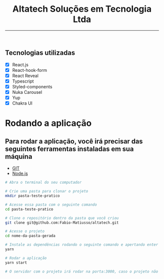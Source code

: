 <div align = "center">
    <h1>Altatech Soluções em Tecnologia Ltda</h1>
</div>


---

<br>


## Tecnologias utilizadas

- [x] React.js
- [x] React-hook-form
- [x] React Reveal
- [x] Typescript
- [x] Styled-components
- [x] Nuka Carousel
- [x] Yup
- [x] Chakra UI

# Rodando a aplicação

## Para rodar a aplicação, você irá precisar das seguintes ferramentas instaladas em sua máquina
- [GIT](https://git-scm.com/)
- [Node.js](https://nodejs.org/en/)

```bash
# Abra o terminal do seu computador 

# Crie uma pasta para clonar o projeto
mkdir pasta-teste-pratico

# Acesse essa pasta com o seguinte comando 
cd pasta-teste-pratico

# Clone o repositório dentro da pasta que você criou
git clone git@github.com:Fabio-Matiusso/altatech.git

# Acesse o projeto
cd nome-da-pasta-gerada

# Instale as dependências rodando o seguinte comando e apertando enter
yarn 

# Rodar a aplicação
yarn start

# O servidor com o projeto irá rodar na porta:3000, caso o projeto não abra automaticamente após executar o comando acima, acesse http://localhost:3000 em seu navegador
```